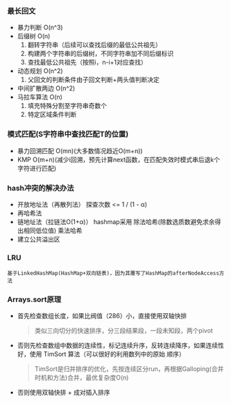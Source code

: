 ### 最长回文

* 暴力判断 O(n^3)
* 后缀树 O(n)
    1. 翻转字符串（后续可以查找后缀的最低公共祖先）
    2. 构建两个字符串的后缀树，不同字符串加不同后缀标识
    3. 查找最低公共祖先（按照i，n-i+1对应查找）
* 动态规划 O(n^2)
    1. 父回文的判断条件由子回文判断+两头值判断决定
* 中间扩散两边 O(n^2)
* 马拉车算法 O(n)
    1. 填充特殊分割至字符串奇数个
    2. 特定区域条件判断
    
### 模式匹配(S字符串中查找匹配T的位置)

* 暴力回溯匹配 O(mn)(大多数情况趋近O(m+n))
* KMP O(m+n)(减少i回溯，预先计算next函数，在匹配失效时模式串后退k个字符进行匹配)

### hash冲突的解决办法
* 开放地址法（再散列法）
    探查次数 <= 1 / (1 - α)
* 再哈希法
* 链地址法（拉链法O(1+α)） hashmap采用
    除法哈希(除数选质数避免求余得出相同低位值)
    乘法哈希
* 建立公共溢出区

### LRU

    基于LinkedHashMap(HashMap+双向链表)，因为其覆写了HashMap的afterNodeAccess方法
    
### Arrays.sort原理
* 首先检查数组长度，如果比阀值（286）小，直接使用双轴快排
    > 类似三向切分的快速排序，分三段结果段，一段未知段，两个pivot
* 否则先检查数组中数据的连续性，标记连续升序，反转连续降序，如果连续性好，使用 TimSort 算法（可以很好的利用数列中的原始
顺序）
    > TimSort是归并排序的优化，先按连续区分run，再根据Galloping(合并时机和方法)合并，最优复杂度O(n)
* 否则使用双轴快排 + 成对插入排序